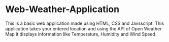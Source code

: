 # Web-Weather-Application
This is a basic web application made using HTML, CSS and Javsscript.
This application takes your entered location and using the API of Open Weather Map it displays information like Temperature, Humidity and Wind Speed.
